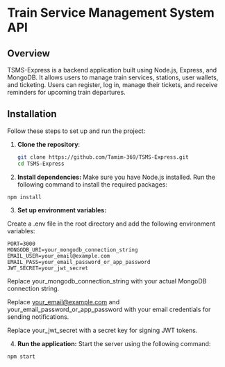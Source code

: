 # Train Service Management System API

## Overview

TSMS-Express is a backend application built using Node.js, Express, and MongoDB. It allows users to manage train services, stations, user wallets, and ticketing. Users can register, log in, manage their tickets, and receive reminders for upcoming train departures.

## Installation

Follow these steps to set up and run the project:

1. **Clone the repository**:

   ```bash
   git clone https://github.com/Tamim-369/TSMS-Express.git
   cd TSMS-Express

   ```

2. **Install dependencies:**
   Make sure you have Node.js installed. Run the following command to install the required packages:

```bash
npm install
```

3. **Set up environment variables:**

Create a .env file in the root directory and add the following environment variables:

```text
PORT=3000
MONGODB_URI=your_mongodb_connection_string
EMAIL_USER=your_email@example.com
EMAIL_PASS=your_email_password_or_app_password
JWT_SECRET=your_jwt_secret
```

Replace your_mongodb_connection_string with your actual MongoDB connection string.

Replace your_email@example.com and your_email_password_or_app_password with your email credentials for sending notifications.

Replace your_jwt_secret with a secret key for signing JWT tokens.

4. **Run the application:**
   Start the server using the following command:

```bash
npm start
```
